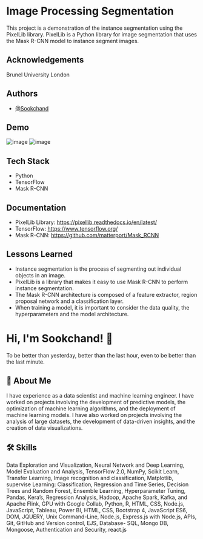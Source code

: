 
# Image Processing Segmentation

This project is a demonstration of the instance segmentation using the PixelLib library. PixelLib is a Python library for image segmentation that uses the Mask R-CNN model to instance segment images.
## Acknowledgements
Brunel University London
## Authors

- [@Sookchand](https://github.com/Sookchand)


## Demo

![image](https://user-images.githubusercontent.com/34344439/210010479-425ff6ff-ff96-465b-9c26-bc97743e6537.png)
![image](https://user-images.githubusercontent.com/34344439/210010582-f98d79f1-4bdb-4d61-99bc-87a74fad0ed9.png)




## Tech Stack
- Python
- TensorFlow
- Mask R-CNN


## Documentation

- PixelLib Library: https://pixellib.readthedocs.io/en/latest/
- TensorFlow: https://www.tensorflow.org/
- Mask R-CNN: https://github.com/matterport/Mask_RCNN

## Lessons Learned

- Instance segmentation is the process of segmenting out individual objects in an image.
- PixelLib is a library that makes it easy to use Mask R-CNN to perform instance segmentation.
- The Mask R-CNN architecture is composed of a feature extractor, region proposal network and a classification layer.
- When training a model, it is important to consider the data quality, the hyperparameters and the model architecture.
# Hi, I'm Sookchand! 👋
To be better than yesterday, better than the last hour, even to be better than the last
minute.


## 🚀 About Me
I have experience as a data scientist and machine learning engineer. I have worked on
projects involving the development of predictive models, the optimization of machine
learning algorithms, and the deployment of machine learning models. I have also worked on
projects involving the analysis of large datasets, the development of data-driven insights,
and the creation of data visualizations.
## 🛠 Skills
Data Exploration and Visualization, Neural Network and Deep Learning, Model Evaluation
and Analysis, TensorFlow 2.0, NumPy, Scikit Learn, Transfer Learning, Image recognition and
classification, Matplotlib, supervise Learning: Classification, Regression and Time Series,
Decision Trees and Random Forest, Ensemble Learning, Hyperparameter Tuning, Pandas,
Kera’s, Regression Analysis, Hadoop, Apache Spark, Kafka, and Apache Flink, GPU with
Google Collab, Python, R, HTML, CSS, Node.js, JavaScript, Tableau, Power BI, HTML, CSS,
Bootstrap 4, JavaScript ES6, DOM, JQUERY, Unix Command-Line, Node.js, Express.js with Node.js,
APIs, Git, GitHub and Version control, EJS, Database- SQL, Mongo DB, Mongoose, Authentication and
Security, react.js


